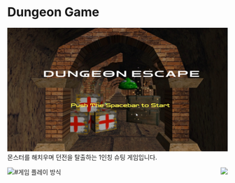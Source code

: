 # Dungeon Game
![메인화면](./images/main.jpg)
몬스터를 해치우며 던전을 탈출하는 1인칭 슈팅 게임입니다.

#게임 플레이 방식
<img src = 'https://github.com/LeeHayoung0807/Dungeon-Game/assets/73875317/9f256907-679d-4413-b9e4-4540fe77d7b3' align = 'left'>
<img src = 'https://github.com/LeeHayoung0807/Dungeon-Game/assets/73875317/7ef2aeac-847c-4fcb-bd36-5878a3ca081c' align = 'right'>
